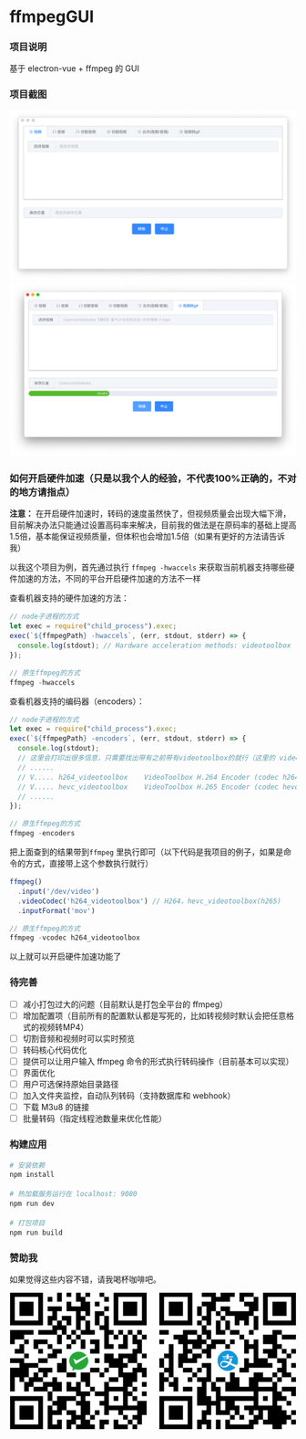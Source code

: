 # ffmpegGUI

### 项目说明

基于 electron-vue + ffmpeg 的 GUI

### 项目截图

![screenshot1](./screenshot/screenshot-01.png)
![screenshot2](./screenshot/screenshot-02.png)

### 如何开启硬件加速（只是以我个人的经验，不代表100%正确的，不对的地方请指点）

 **注意：** 在开启硬件加速时，转码的速度虽然快了，但视频质量会出现大幅下滑，目前解决办法只能通过设置高码率来解决，目前我的做法是在原码率的基础上提高1.5倍，基本能保证视频质量，但体积也会增加1.5倍（如果有更好的方法请告诉我）

以我这个项目为例，首先通过执行 `ffmpeg -hwaccels` 来获取当前机器支持哪些硬件加速的方法，不同的平台开启硬件加速的方法不一样

查看机器支持的硬件加速的方法：

```js
// node子进程的方式
let exec = require("child_process").exec;
exec(`${ffmpegPath} -hwaccels`, (err, stdout, stderr) => {
  console.log(stdout); // Hardware acceleration methods: videotoolbox
});
```

```js
// 原生ffmpeg的方式
ffmpeg -hwaccels
```

查看机器支持的编码器（encoders）：

```js
// node子进程的方式
let exec = require("child_process").exec;
exec(`${ffmpegPath} -encoders`, (err, stdout, stderr) => {
  console.log(stdout); 
  // 这里会打印出很多信息，只需要找出带有之前带有videotoolbox的就行（这里的 videotoolbox 是上次查到的支持硬件加速的方法）
  // ......
  // V..... h264_videotoolbox    VideoToolbox H.264 Encoder (codec h264)
  // V..... hevc_videotoolbox    VideoToolbox H.265 Encoder (codec hevc)
  // ......
});
```

```js
// 原生ffmpeg的方式
ffmpeg -encoders
```

把上面查到的结果带到`ffmpeg` 里执行即可（以下代码是我项目的例子，如果是命令的方式，直接带上这个参数执行就行）

```js
ffmpeg()
  .input('/dev/video')
  .videoCodec('h264_videotoolbox') // H264，hevc_videotoolbox(h265)
  .inputFormat('mov')
```

```js
// 原生ffmpeg的方式
ffmpeg -vcodec h264_videotoolbox
```

以上就可以开启硬件加速功能了

### 待完善

- [ ] 减小打包过大的问题（目前默认是打包全平台的 ffmpeg）
- [ ] 增加配置项（目前所有的配置默认都是写死的，比如转视频时默认会把任意格式的视频转MP4）
- [ ] 切割音频和视频时可以实时预览
- [ ] 转码核心代码优化
- [ ] 提供可以让用户输入 ffmpeg 命令的形式执行转码操作（目前基本可以实现）
- [ ] 界面优化
- [ ] 用户可选保持原始目录路径
- [ ] 加入文件夹监控，自动队列转码（支持数据库和 webhook）
- [ ] 下载 M3u8 的链接
- [ ] 批量转码（指定线程池数量来优化性能）

### 构建应用

``` bash
# 安装依赖
npm install

# 热加载服务运行在 localhost: 9080
npm run dev

# 打包项目
npm run build
```

### 赞助我

如果觉得这些内容不错，请我喝杯咖啡吧。

![pay](./screenshot/pay.png)
